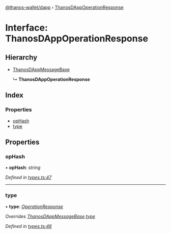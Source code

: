 [@thanos-wallet/dapp](../README.md) › [ThanosDAppOperationResponse](thanosdappoperationresponse.md)

# Interface: ThanosDAppOperationResponse

## Hierarchy

* [ThanosDAppMessageBase](thanosdappmessagebase.md)

  ↳ **ThanosDAppOperationResponse**

## Index

### Properties

* [opHash](thanosdappoperationresponse.md#ophash)
* [type](thanosdappoperationresponse.md#type)

## Properties

###  opHash

• **opHash**: *string*

*Defined in [types.ts:47](https://github.com/madfish-solutions/thanoswallet-dapp/blob/6ebdacd/src/types.ts#L47)*

___

###  type

• **type**: *[OperationResponse](../enums/thanosdappmessagetype.md#operationresponse)*

*Overrides [ThanosDAppMessageBase](thanosdappmessagebase.md).[type](thanosdappmessagebase.md#type)*

*Defined in [types.ts:46](https://github.com/madfish-solutions/thanoswallet-dapp/blob/6ebdacd/src/types.ts#L46)*
